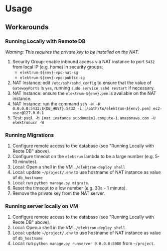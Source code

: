 # Usage

## Workarounds

### Running Locally with Remote DB

_*Warning*: This requires the private key to be installed on the NAT._

1. Security Group: enable inbound access via NAT instance to port `5432` from local IP (e.g. home) in security groups:
    * `elektrum-${env}-vpc-nat-sg`
    * `elektrum-${env}-vpc-public-sg`
1. NAT Instance: edit `/etc/ssh/sshd_config` to ensure that the value of `GatewayPorts` is `yes`, running `sudo service sshd restart` if necessary.
1. NAT Instance: ensure the `elektrum-${env}.pem` is available on the NAT instance.
1. NAT Instance: run the command `ssh -N -R 0.0.0.0:5432:${DB_HOST}:5432 -i [/path/to/elektrum-${env}.pem] ec2-user@127.0.0.1`
1. Test: `psql -h [nat instance subdomain].compute-1.amazonaws.com -U elektronusr -W`

### Running Migrations

1. Configure remote access to the database (see "Running Locally with Reote DB" above).
1. Configure timeout on the `elektrum` lambda to be a large number (e.g. 5-10 minutes).
1. Local: Open a shell in the VM `./elektron-deploy shell`
1. Local: update `~/project/.env` to use hostname of NAT instance as value of `db_hostname`
1. Local: run `python manage.py migrate`.
1. Reset the timeout to a low number (e.g. 30s - 1 minute).
1. Remove the private key from the NAT server.

### Running server locally on VM

1. Configure remote access to the database (see "Running Locally with Reote DB" above).
1. Local: Open a shell in the VM `./elektron-deploy shell`
1. Local: update `~/project/.env` to use hostname of NAT instance as value of `db_hostname`
1. Local: run `python manage.py runserver 0.0.0.0:8000` from `~/project`.

